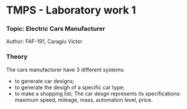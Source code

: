 # TMPS - Laboratory work 1
### Topic: Electric Cars Manufacturer
Author: FAF-191, Caragiu Victor

### Theory
The cars manufacturer have 3 different systems:
- to generate car designs;
- to generate the desigh of a specific car type;
- to make a shopping list;
The car desgn represents its specifications: maximum speed, mileage, mass, automation level, price.

